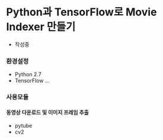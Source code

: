 # Python과 TensorFlow로 Movie Indexer 만들기

- 작성중

### 환경설정
- Python 2.7
- TensorFlow
...

### 사용모듈
#### 동영상 다운로드 및 이미지 프레임 추출
- pytube
- cv2
